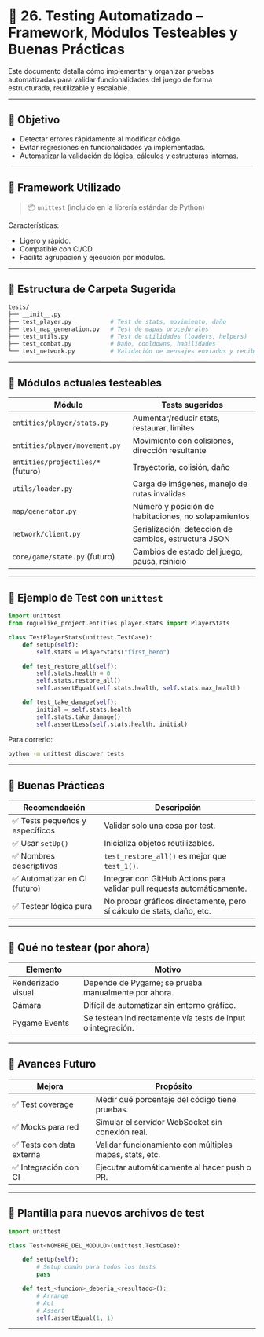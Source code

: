 # 🧪 26. Testing Automatizado – Framework, Módulos Testeables y Buenas Prácticas

Este documento detalla cómo implementar y organizar pruebas automatizadas para validar funcionalidades del juego de forma estructurada, reutilizable y escalable.

---

## 🎯 Objetivo

- Detectar errores rápidamente al modificar código.
- Evitar regresiones en funcionalidades ya implementadas.
- Automatizar la validación de lógica, cálculos y estructuras internas.

---

## 🧰 Framework Utilizado

> 📦 `unittest` (incluido en la librería estándar de Python)

Características:
- Ligero y rápido.
- Compatible con CI/CD.
- Facilita agrupación y ejecución por módulos.

---

## 📁 Estructura de Carpeta Sugerida

```bash
tests/
├── __init__.py
├── test_player.py           # Test de stats, movimiento, daño
├── test_map_generation.py   # Test de mapas procedurales
├── test_utils.py            # Test de utilidades (loaders, helpers)
├── test_combat.py           # Daño, cooldowns, habilidades
└── test_network.py          # Validación de mensajes enviados y recibidos
```

---

## 🧪 Módulos actuales testeables

| Módulo                                | Tests sugeridos                                         |
|---------------------------------------|---------------------------------------------------------|
| `entities/player/stats.py`           | Aumentar/reducir stats, restaurar, límites              |
| `entities/player/movement.py`        | Movimiento con colisiones, dirección resultante         |
| `entities/projectiles/*` (futuro)    | Trayectoria, colisión, daño                             |
| `utils/loader.py`                    | Carga de imágenes, manejo de rutas inválidas            |
| `map/generator.py`                   | Número y posición de habitaciones, no solapamientos     |
| `network/client.py`                  | Serialización, detección de cambios, estructura JSON    |
| `core/game/state.py` (futuro)        | Cambios de estado del juego, pausa, reinicio            |

---

## 🧪 Ejemplo de Test con `unittest`

```python
import unittest
from roguelike_project.entities.player.stats import PlayerStats

class TestPlayerStats(unittest.TestCase):
    def setUp(self):
        self.stats = PlayerStats("first_hero")

    def test_restore_all(self):
        self.stats.health = 0
        self.stats.restore_all()
        self.assertEqual(self.stats.health, self.stats.max_health)

    def test_take_damage(self):
        initial = self.stats.health
        self.stats.take_damage()
        self.assertLess(self.stats.health, initial)
```

Para correrlo:

```bash
python -m unittest discover tests
```

---

## 🔁 Buenas Prácticas

| Recomendación                        | Descripción                                                               |
|-------------------------------------|---------------------------------------------------------------------------|
| ✅ Tests pequeños y específicos     | Validar solo una cosa por test.                                           |
| ✅ Usar `setUp()`                    | Inicializa objetos reutilizables.                                         |
| ✅ Nombres descriptivos              | `test_restore_all()` es mejor que `test_1()`.                            |
| ✅ Automatizar en CI (futuro)        | Integrar con GitHub Actions para validar pull requests automáticamente.   |
| ✅ Testear lógica pura               | No probar gráficos directamente, pero sí cálculo de stats, daño, etc.    |

---

## 🚫 Qué **no** testear (por ahora)

| Elemento             | Motivo                                                                 |
|----------------------|------------------------------------------------------------------------|
| Renderizado visual   | Depende de Pygame; se prueba manualmente por ahora.                    |
| Cámara               | Difícil de automatizar sin entorno gráfico.                            |
| Pygame Events        | Se testean indirectamente vía tests de input o integración.            |

---

## 🧪 Avances Futuro

| Mejora                           | Propósito                                                  |
|----------------------------------|-------------------------------------------------------------|
| ✅ Test coverage                 | Medir qué porcentaje del código tiene pruebas.             |
| ✅ Mocks para red                | Simular el servidor WebSocket sin conexión real.           |
| ✅ Tests con data externa        | Validar funcionamiento con múltiples mapas, stats, etc.    |
| ✅ Integración con CI            | Ejecutar automáticamente al hacer push o PR.               |

---

## 📌 Plantilla para nuevos archivos de test

```python
import unittest

class Test<NOMBRE_DEL_MODULO>(unittest.TestCase):

    def setUp(self):
        # Setup común para todos los tests
        pass

    def test_<funcion>_deberia_<resultado>():
        # Arrange
        # Act
        # Assert
        self.assertEqual(1, 1)
```

---
